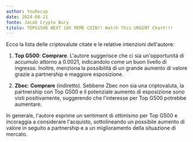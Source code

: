 ```yaml
---
author: YouRecap
date: 2024-08-21
fonte: Jacob Crypto Bury
titolo: TOPG1500 NEXT 10X MEME COIN?! Watch This URGENT Chart!!!
---
```


Ecco la lista delle criptovalute citate e le relative intenzioni dell'autore:

1. **Top G500**: **Comprare**. L'autore suggerisce che ci sia un'opportunità di accumulo attorno a 0.0021, indicandolo come un buon livello di ingresso. Inoltre, menziona la possibilità di un grande aumento di valore grazie a partnership e maggiore esposizione.

2. **Zbec**: **Comprare** (indiretto). Sebbene Zbec non sia una criptovaluta, la partnership con Top G500 e il potenziale aumento di esposizione sono visti positivamente, suggerendo che l'interesse per Top G500 potrebbe aumentare.

In generale, l'autore esprime un sentiment di ottimismo per Top G500 e incoraggia a considerare l'acquisto, sottolineando un possibile aumento di valore in seguito a partnership e a un miglioramento della situazione di mercato.
